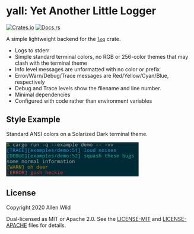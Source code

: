 # yall: Yet Another Little Logger

[![Crates.io](https://img.shields.io/crates/v/yall.svg)](https://crates.io/crates/yall)
[![Docs.rs](https://docs.rs/yall/badge.svg)](https://docs.rs/yall)

A simple lightweight backend for the [`log`](https://crates.io/crates/log) crate.

  * Logs to stderr
  * Simple standard terminal colors, no RGB or 256-color themes that may clash with the
    terminal theme
  * Info level messages are unformatted with no color or prefix
  * Error/Warn/Debug/Trace messages are Red/Yellow/Cyan/Blue, respectively
  * Debug and Trace levels show the filename and line number.
  * Minimal dependencies
  * Configured with code rather than environment variables

## Style Example

Standard ANSI colors on a Solarized Dark terminal theme.

![screenshot of examples/demo.rs](img/example.png)

## License

Copyright 2020 Allen Wild

Dual-licensed as MIT or Apache 2.0. See the [LICENSE-MIT](LICENSE-MIT) and
[LICENSE-APACHE](LICENSE-APACHE) files for details.
